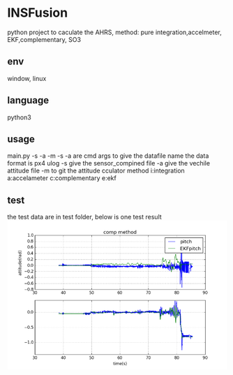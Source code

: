 # INSFusion
python project to caculate the AHRS, method: pure integration,accelmeter, EKF,complementary, SO3

## env
window, linux

## language
python3

## usage
main.py -s <sensorfile> -a <attfile> -m <method>
	-s -a are cmd args to give the datafile name
	    the data format is px4 ulog
	    -s give the sensor_compined file
	    -a give the vechile attitude file
	-m to git the attitude cculator method 
	    i:integration
        a:accelameter
        c:complementary
        e:ekf

## test
the test data are in test folder, below is one test result
![Image text](https://github.com/akstuki/INSFusion/blob/master/img/com.png)